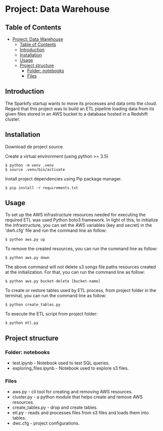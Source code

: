 # Project: Data Warehouse

## Table of Contents
- [Project: Data Warehouse](#project-data-warehouse)
  - [Table of Contents](#table-of-contents)
  - [Introduction](#introduction)
  - [Installation](#installation)
  - [Usage](#usage)
  - [Project structure](#project-structure)
    - [Folder: notebooks](#folder-notebooks)
    - [Files](#files)

## Introduction

The Sparkify startup wants to move its processes and data onto the cloud. Regard that this project was to build an ETL pipeline loading data from its given files stored in an AWS bucket to a database hosted in a Redshift cluster. 

## Installation

Download de project source.

Create a virtual environment (using python >= 3.5)

```console
$ python -m venv .venv
$ source .venv/bin/activate
```

Install project dependencies using Pip package manager.

```console
$ pip install -r requirements.txt
```

## Usage

To set up the AWS infrastructure resources needed for executing the required ETL was used Python boto3 framework. In light of this, to initialize the infrastructure, you can set the AWS variables (key and secret) in the 'dwh.cfg' file and run the command line as follow:

```console
$ python aws.py up
```

To remove the created resources, you can run the command line as follow:

```console
$ python aws.py down
```

The above command will not delete s3 songs file paths resources created at the initialization. For that, you can run the command line as follow: 

```console
$ python aws.py bucket-delete [bucket-name]
```

To create or restore tables used by ETL process, from project folder in the terminal, you can run the command line as follow:

```console
$ python create_tables.py
```

To execute the ETL script from project folder:

```console
$ python etl.py
```

## Project structure

### Folder: notebooks

* test.ipynb - Notebook used to test SQL queries.
* exploring_files.ipynb - Notebook used to explore s3 files.

### Files

* aws.py - cli tool for creating and removing AWS resources.
* cluster.py - a python module that helps create and remove AWS resources.
* create_tables.py - drop and create tables.
* etl.py - reads and processes files from s3 files and loads them into tables.
* dwc.cfg - project configurations.